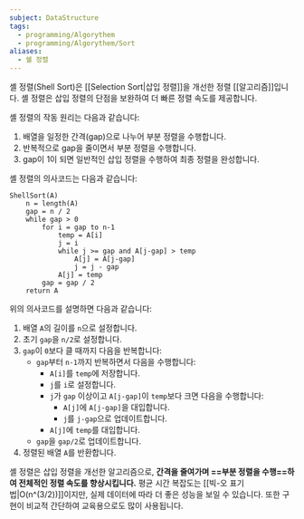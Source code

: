 ```yaml
---
subject: DataStructure
tags:
  - programming/Algorythem
  - programming/Algorythem/Sort
aliases:
  - 쉘 정렬
---
```

셸 정렬(Shell Sort)은 [[Selection Sort|삽입 정렬]]을 개선한 정렬 [[알고리즘]]입니다. 셸 정렬은 삽입 정렬의 단점을 보완하여 더 빠른 정렬 속도를 제공합니다.

셸 정렬의 작동 원리는 다음과 같습니다:

1. 배열을 일정한 간격(gap)으로 나누어 부분 정렬을 수행합니다.
2. 반복적으로 gap을 줄이면서 부분 정렬을 수행합니다.
3. gap이 1이 되면 일반적인 삽입 정렬을 수행하여 최종 정렬을 완성합니다.

셸 정렬의 의사코드는 다음과 같습니다:

```
ShellSort(A)
    n = length(A)
    gap = n / 2
    while gap > 0
        for i = gap to n-1
            temp = A[i]
            j = i
            while j >= gap and A[j-gap] > temp
                A[j] = A[j-gap]
                j = j - gap
            A[j] = temp
        gap = gap / 2
    return A
```

위의 의사코드를 설명하면 다음과 같습니다:

1. 배열 `A`의 길이를 `n`으로 설정합니다.
2. 초기 `gap`을 `n/2`로 설정합니다.
3. `gap`이 `0`보다 클 때까지 다음을 반복합니다:
   - `gap`부터 `n-1`까지 반복하면서 다음을 수행합니다:
     - `A[i]`를 `temp`에 저장합니다.
     - `j`를 `i`로 설정합니다.
     - `j`가 `gap` 이상이고 `A[j-gap]`이 `temp`보다 크면 다음을 수행합니다:
       - `A[j]`에 `A[j-gap]`을 대입합니다.
       - `j`를 `j-gap`으로 업데이트합니다.
     - `A[j]`에 `temp`를 대입합니다.
   - `gap`을 `gap/2`로 업데이트합니다.
4. 정렬된 배열 `A`를 반환합니다.

셸 정렬은 삽입 정렬을 개선한 알고리즘으로, **간격을 줄여가며 ==부분 정렬을 수행==하여 전체적인 정렬 속도를 향상시킵니다.** 평균 시간 복잡도는 [[빅-오 표기법|O(n^(3/2))]]이지만, 실제 데이터에 따라 더 좋은 성능을 보일 수 있습니다. 또한 구현이 비교적 간단하여 교육용으로도 많이 사용됩니다. 